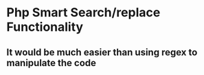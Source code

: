 # Php Smart Search/replace Functionality
## It would be much easier than using regex to manipulate the code
